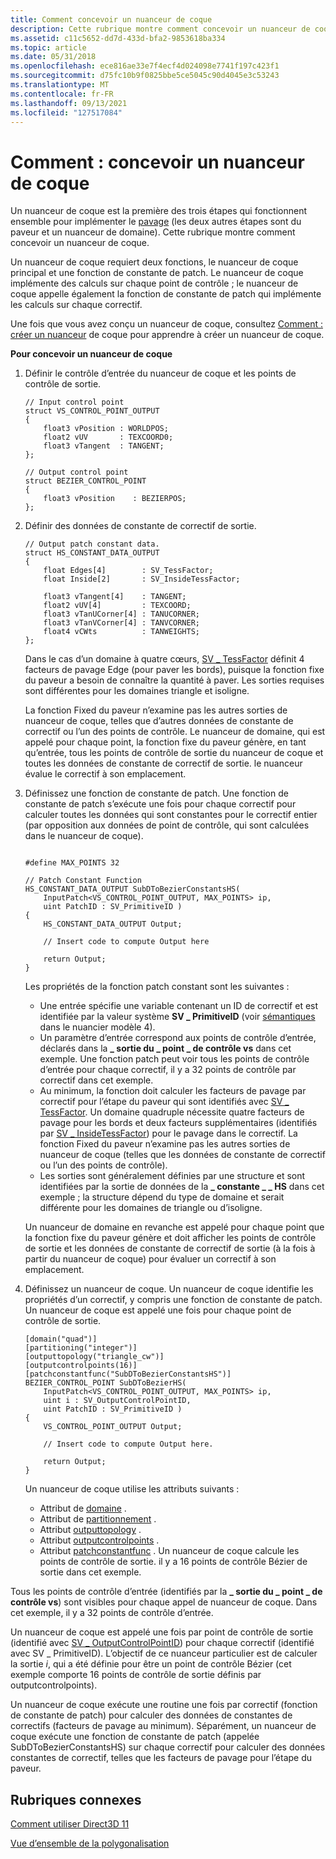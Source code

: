 ```yaml
---
title: Comment concevoir un nuanceur de coque
description: Cette rubrique montre comment concevoir un nuanceur de coque.
ms.assetid: c11c5652-dd7d-433d-bfa2-9853618ba334
ms.topic: article
ms.date: 05/31/2018
ms.openlocfilehash: ece816ae33e7f4ecf4d024098e7741f197c423f1
ms.sourcegitcommit: d75fc10b9f0825bbe5ce5045c90d4045e3c53243
ms.translationtype: MT
ms.contentlocale: fr-FR
ms.lasthandoff: 09/13/2021
ms.locfileid: "127517084"
---
```

# <a name="how-to-design-a-hull-shader"></a>Comment : concevoir un nuanceur de coque

Un nuanceur de coque est la première des trois étapes qui fonctionnent ensemble pour implémenter le [pavage](direct3d-11-advanced-stages-tessellation.md) (les deux autres étapes sont du paveur et un nuanceur de domaine). Cette rubrique montre comment concevoir un nuanceur de coque.

Un nuanceur de coque requiert deux fonctions, le nuanceur de coque principal et une fonction de constante de patch. Le nuanceur de coque implémente des calculs sur chaque point de contrôle ; le nuanceur de coque appelle également la fonction de constante de patch qui implémente les calculs sur chaque correctif.

Une fois que vous avez conçu un nuanceur de coque, consultez [Comment : créer un nuanceur](direct3d-11-advanced-stages-hull-shader-create.md) de coque pour apprendre à créer un nuanceur de coque.

**Pour concevoir un nuanceur de coque**

1.  Définir le contrôle d’entrée du nuanceur de coque et les points de contrôle de sortie.

    ```
    // Input control point
    struct VS_CONTROL_POINT_OUTPUT
    {
        float3 vPosition : WORLDPOS;
        float2 vUV       : TEXCOORD0;
        float3 vTangent  : TANGENT;
    };

    // Output control point
    struct BEZIER_CONTROL_POINT
    {
        float3 vPosition    : BEZIERPOS;
    };
    ```

    

2.  Définir des données de constante de correctif de sortie.

    ```
    // Output patch constant data.
    struct HS_CONSTANT_DATA_OUTPUT
    {
        float Edges[4]        : SV_TessFactor;
        float Inside[2]       : SV_InsideTessFactor;
        
        float3 vTangent[4]    : TANGENT;
        float2 vUV[4]         : TEXCOORD;
        float3 vTanUCorner[4] : TANUCORNER;
        float3 vTanVCorner[4] : TANVCORNER;
        float4 vCWts          : TANWEIGHTS;
    };
    ```

    

    Dans le cas d’un domaine à quatre cœurs, [SV \_ TessFactor](/windows/desktop/direct3dhlsl/sv-tessfactor) définit 4 facteurs de pavage Edge (pour paver les bords), puisque la fonction fixe du paveur a besoin de connaître la quantité à paver. Les sorties requises sont différentes pour les domaines triangle et isoligne.

    La fonction Fixed du paveur n’examine pas les autres sorties de nuanceur de coque, telles que d’autres données de constante de correctif ou l’un des points de contrôle. Le nuanceur de domaine, qui est appelé pour chaque point, la fonction fixe du paveur génère, en tant qu’entrée, tous les points de contrôle de sortie du nuanceur de coque et toutes les données de constante de correctif de sortie. le nuanceur évalue le correctif à son emplacement.

3.  Définissez une fonction de constante de patch. Une fonction de constante de patch s’exécute une fois pour chaque correctif pour calculer toutes les données qui sont constantes pour le correctif entier (par opposition aux données de point de contrôle, qui sont calculées dans le nuanceur de coque).

    ```
    
    #define MAX_POINTS 32

    // Patch Constant Function
    HS_CONSTANT_DATA_OUTPUT SubDToBezierConstantsHS( 
        InputPatch<VS_CONTROL_POINT_OUTPUT, MAX_POINTS> ip,
        uint PatchID : SV_PrimitiveID )
    {   
        HS_CONSTANT_DATA_OUTPUT Output;

        // Insert code to compute Output here
        
        return Output;
    }
    ```

    

    Les propriétés de la fonction patch constant sont les suivantes :

    -   Une entrée spécifie une variable contenant un ID de correctif et est identifiée par la valeur système **SV \_ PrimitiveID** (voir [sémantiques](../direct3dhlsl/dx-graphics-hlsl-semantics.md) dans le nuancier modèle 4).
    -   Un paramètre d’entrée correspond aux points de contrôle d’entrée, déclarés dans la **\_ sortie du \_ point \_ de contrôle vs** dans cet exemple. Une fonction patch peut voir tous les points de contrôle d’entrée pour chaque correctif, il y a 32 points de contrôle par correctif dans cet exemple.
    -   Au minimum, la fonction doit calculer les facteurs de pavage par correctif pour l’étape du paveur qui sont identifiés avec [SV \_ TessFactor](/windows/desktop/direct3dhlsl/sv-tessfactor). Un domaine quadruple nécessite quatre facteurs de pavage pour les bords et deux facteurs supplémentaires (identifiés par [SV \_ InsideTessFactor](/windows/desktop/direct3dhlsl/sv-insidetessfactor)) pour le pavage dans le correctif. La fonction Fixed du paveur n’examine pas les autres sorties de nuanceur de coque (telles que les données de constante de correctif ou l’un des points de contrôle).
    -   Les sorties sont généralement définies par une structure et sont identifiées par la sortie de données de la **\_ constante \_ \_ HS** dans cet exemple ; la structure dépend du type de domaine et serait différente pour les domaines de triangle ou d’isoligne.

    Un nuanceur de domaine en revanche est appelé pour chaque point que la fonction fixe du paveur génère et doit afficher les points de contrôle de sortie et les données de constante de correctif de sortie (à la fois à partir du nuanceur de coque) pour évaluer un correctif à son emplacement.

4.  Définissez un nuanceur de coque. Un nuanceur de coque identifie les propriétés d’un correctif, y compris une fonction de constante de patch. Un nuanceur de coque est appelé une fois pour chaque point de contrôle de sortie.

    ```
    [domain("quad")]
    [partitioning("integer")]
    [outputtopology("triangle_cw")]
    [outputcontrolpoints(16)]
    [patchconstantfunc("SubDToBezierConstantsHS")]
    BEZIER_CONTROL_POINT SubDToBezierHS( 
        InputPatch<VS_CONTROL_POINT_OUTPUT, MAX_POINTS> ip, 
        uint i : SV_OutputControlPointID,
        uint PatchID : SV_PrimitiveID )
    {
        VS_CONTROL_POINT_OUTPUT Output;

        // Insert code to compute Output here.
        
        return Output;
    }
    ```

    

    Un nuanceur de coque utilise les attributs suivants :

    -   Attribut de [domaine](/windows/desktop/direct3dhlsl/sm5-attributes-domain) .
    -   Attribut de [partitionnement](/windows/desktop/direct3dhlsl/sm5-attributes-partitioning) .
    -   Attribut [outputtopology](/windows/desktop/direct3dhlsl/sm5-attributes-outputtopology) .
    -   Attribut [outputcontrolpoints](/windows/desktop/direct3dhlsl/sm5-attributes-outputcontrolpoints) .
    -   Attribut [patchconstantfunc](/windows/desktop/direct3dhlsl/sm5-attributes-patchconstantfunc) . Un nuanceur de coque calcule les points de contrôle de sortie. il y a 16 points de contrôle Bézier de sortie dans cet exemple.

Tous les points de contrôle d’entrée (identifiés par la **\_ sortie du \_ point \_ de contrôle vs**) sont visibles pour chaque appel de nuanceur de coque. Dans cet exemple, il y a 32 points de contrôle d’entrée.

Un nuanceur de coque est appelé une fois par point de contrôle de sortie (identifié avec [SV \_ OutputControlPointID](/windows/desktop/direct3dhlsl/sv-outputcontrolpointid)) pour chaque correctif (identifié avec SV \_ PrimitiveID). L’objectif de ce nuanceur particulier est de calculer la sortie *i*, qui a été définie pour être un point de contrôle Bézier (cet exemple comporte 16 points de contrôle de sortie définis par outputcontrolpoints).

Un nuanceur de coque exécute une routine une fois par correctif (fonction de constante de patch) pour calculer des données de constantes de correctifs (facteurs de pavage au minimum). Séparément, un nuanceur de coque exécute une fonction de constante de patch (appelée SubDToBezierConstantsHS) sur chaque correctif pour calculer des données constantes de correctif, telles que les facteurs de pavage pour l’étape du paveur.

## <a name="related-topics"></a>Rubriques connexes

<dl> <dt>

[Comment utiliser Direct3D 11](how-to-use-direct3d-11.md)
</dt> <dt>

[Vue d’ensemble de la polygonalisation](direct3d-11-advanced-stages-tessellation.md)
</dt> </dl>

 

 